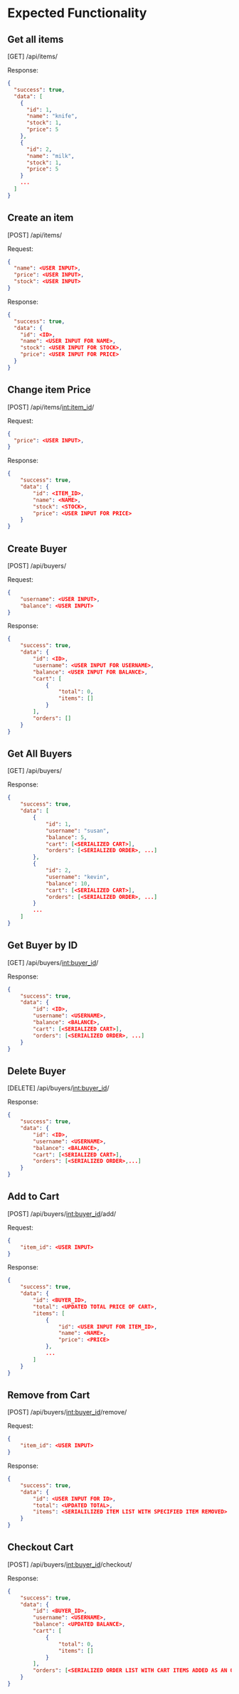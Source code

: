# Expected Functionality

## Get all items

[GET] /api/items/

Response:

```json
{
  "success": true,
  "data": [
    {
      "id": 1,
      "name": "knife",
      "stock": 1,
      "price": 5
    },
    {
      "id": 2,
      "name": "milk",
      "stock": 1,
      "price": 5
    }
    ...
  ]
}
```


## Create an item

[POST] /api/items/

Request:

```json
{
  "name": <USER INPUT>,
  "price": <USER INPUT>,
  "stock": <USER INPUT>
}
```


Response:

```json
{
  "success": true,
  "data": {
    "id": <ID>,
    "name": <USER INPUT FOR NAME>,
    "stock": <USER INPUT FOR STOCK>,
    "price": <USER INPUT FOR PRICE>
  }
}
```

## Change item Price

[POST] /api/items/<int:item_id>/

Request:
```json
{
  "price": <USER INPUT>,
}
```


Response:
```json
{
    "success": true,
    "data": {
        "id": <ITEM_ID>,
        "name": <NAME>,
        "stock": <STOCK>,
        "price": <USER INPUT FOR PRICE>
    }
}
```

## Create Buyer

[POST] /api/buyers/

Request:

```json
{
	"username": <USER INPUT>,
	"balance": <USER INPUT>
}
```

Response:

```json
{
    "success": true,
    "data": {
        "id": <ID>,
        "username": <USER INPUT FOR USERNAME>,
        "balance": <USER INPUT FOR BALANCE>,
        "cart": [
            {
                "total": 0,
                "items": []
            }
        ],
        "orders": []
    }
}
```

## Get All Buyers

[GET] /api/buyers/

Response:

```json
{
    "success": true,
    "data": [
        {
            "id": 1,
            "username": "susan",
            "balance": 5,
            "cart": [<SERIALIZED CART>],
            "orders": [<SERIALIZED ORDER>, ...]
        },
        {
            "id": 2,
            "username": "kevin",
            "balance": 10,
            "cart": [<SERIALIZED CART>],
            "orders": [<SERIALIZED ORDER>, ...]
        }
        ...
    ]
}
```

## Get Buyer by ID

[GET] /api/buyers/<int:buyer_id>/

Response:

```json
{
    "success": true,
    "data": {
        "id": <ID>,
        "username": <USERNAME>,
        "balance": <BALANCE>,
        "cart": [<SERIALIZED CART>],
        "orders": [<SERIALIZED ORDER>, ...]
    }
}
```

## Delete Buyer

[DELETE] /api/buyers/<int:buyer_id>/

Response:

```json
{
    "success": true,
    "data": {
        "id": <ID>,
        "username": <USERNAME>,
        "balance": <BALANCE>,
        "cart": [<SERIALIZED CART>],
        "orders": [<SERIALIZED ORDER>,...]
    }
}
```

## Add to Cart

[POST] /api/buyers/<int:buyer_id>/add/

Request:

```json
{
	"item_id": <USER INPUT>
}
```

Response:

```json
{
    "success": true,
    "data": {
        "id": <BUYER_ID>,
        "total": <UPDATED TOTAL PRICE OF CART>,
        "items": [
            {
                "id": <USER INPUT FOR ITEM_ID>,
                "name": <NAME>,
                "price": <PRICE>
            },
            ...
        ]
    }
}
```

## Remove from Cart

[POST] /api/buyers/<int:buyer_id>/remove/

Request:

```json
{
	"item_id": <USER INPUT>
}
```

Response:

```json
{
    "success": true,
    "data": {
        "id": <USER INPUT FOR ID>,
        "total": <UPDATED TOTAL>,
        "items": <SERIALILIZED ITEM LIST WITH SPECIFIED ITEM REMOVED>
    }
}
```

## Checkout Cart

[POST] /api/buyers/<int:buyer_id>/checkout/

Response:

```json
{
    "success": true,
    "data": {
        "id": <BUYER_ID>,
        "username": <USERNAME>,
        "balance": <UPDATED BALANCE>,
        "cart": [
            {
                "total": 0,
                "items": []
            }
        ],
        "orders": [<SERIALIZED ORDER LIST WITH CART ITEMS ADDED AS AN ORDER>]
    }
}
```





